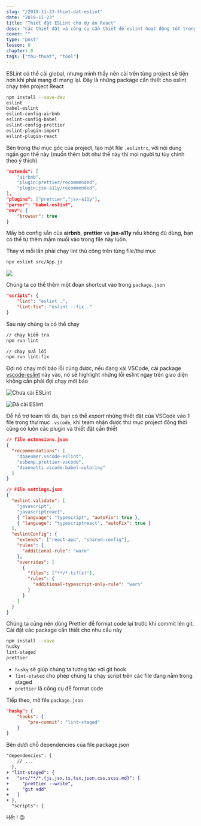 ```yaml
---
slug: "/2019-11-23-thiet-dat-eslint"
date: "2019-11-23"
title: "Thiết đặt ESLint cho dự án React"
desc: "Các thiết đặt và công cụ cần thiết để eslint hoạt động tốt trong dự án React"
cover: ""
type: "post"
lesson: 0
chapter: 0
tags: ["thu-thuat", "tool"]
---
```


ESLint có thể cài global, nhưng mình thấy nên cài trên từng project sẽ tiện hơn khi phải mang đi mang lại. Đây là những package cần thiết cho eslint chạy trên project React

```bash
npm install --save-dev
eslint
babel-eslint
eslint-config-airbnb
eslint-config-babel
eslint-config-prettier
eslint-plugin-import
eslint-plugin-react
```

Bên trong thư mục gốc của project, tạo một file `.eslintrc`, với nội dung ngắn gọn thế này (muốn thêm bớt như thế này thì mọi người tự tùy chỉnh theo ý thích)

```json
"extends": [
    "airbnb",
    "plugin:prettier/recommended",
    "plugin:jsx-a11y/recommended",
],
"plugins": ["prettier","jsx-a11y"],
"parser": "babel-eslint",
"env": {
    "browser": true
}
```

Mấy bộ config sẵn của **airbnb**, **prettier** và **jsx-a11y** nếu không đủ dùng, bạn có thể tự thêm mắm muối vào trong file này luôn.

Thay vì mỗi lần phải chạy lint thủ công trên từng file/thư mục

```bash
npx eslint src/App.js
```

![](https://miro.medium.com/max/1480/1*_P4YPpbVg4L-Utu7egF-vg.png)

Chúng ta có thể thêm một đoạn shortcut vào trong `package.json`

```json
"scripts": {
    "lint": "eslint .",
    "lint:fix": "eslint --fix ."
}
```

Sau này chúng ta có thể chạy

```bash
// chạy kiểm tra
npm run lint

// chạy sửa lỗi
npm run lint:fix
```

Đợi nó chạy mới báo lỗi cũng được, nếu đang xài VSCode, cài package [vscode-eslint](https://marketplace.visualstudio.com/items?itemName=dbaeumer.vscode-eslint#overview) này vào, nó sẽ highlight những lỗi eslint ngay trên giao diện không cần phải đợi chạy mới báo

![Chưa cài ESLint](https://miro.medium.com/max/2880/1*O6Q5VDIKC4UM_sfJOlE82w.png)


![Đã cài ESlint](https://miro.medium.com/max/2880/1*n20krHQQGci7D347-4HELQ.png)

Để hỗ trợ team tối đa, bạn có thể *export* những thiết đặt của VSCode vào 1 file trong thư mục `.vscode`, khi team nhận được thư mục project đồng thời cũng có luôn các plugin và thiết đặt cần thiết

```json
// file extensions.json
{
  "recommendations": [
    "dbaeumer.vscode-eslint",
    "esbenp.prettier-vscode",
    "dzannotti.vscode-babel-coloring"
  ]
}
```

```json
// File settings.json
{
  "eslint.validate": [
    "javascript",
    "javascriptreact",
    { "language": "typescript", "autoFix": true },
    { "language": "typescriptreact", "autoFix": true }
  ],
  "eslintConfig": {
    "extends": ["react-app", "shared-config"],
    "rules": {
      "additional-rule": "warn"
    },
    "overrides": [
      {
        "files": ["**/*.ts?(x)"],
        "rules": {
          "additional-typescript-only-rule": "warn"
        }
      }
    ]
  }
}
```

Chúng ta cũng nên dùng Prettier để format code lại trước khi commit lên git. Cài đặt các package cần thiết cho nhu cầu này

```bash
npm install --save
husky
lint-staged
prettier
```

- `husky` sẽ giúp chúng ta tương tác với git hook
- `lint-stated` cho phép chúng ta chạy script trên các file đang nằm trong staged
- `prettier` là công cụ để format code

Tiếp theo, mở file `package.json`

```json
"husky": {
    "hooks": {
        "pre-commit": "lint-staged"
    }
}
```

Bên dưới chỗ dependencies của file package.json

```diff
"dependencies": {
    // ...
  },
+ "lint-staged": {
+   "src/**/*.{js,jsx,ts,tsx,json,css,scss,md}": [
+     "prettier --write",
+     "git add"
+   ]
+ },
  "scripts": {
```

Hết ! 😉



